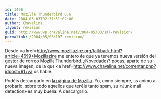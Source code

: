 ```yaml
---
id: 1496
title: Mozilla Thunderbird 0.6
date: 2004-05-03T02:31:51+02:00
author: Chavalina
layout: revision
guid: http://www.wp.chavalina.net/2004/05/03/107-revision/
permalink: /2004/05/03/107-revision/
---
```

Desde <a href=http://www.mozillazine.org/talkback.html?article=4699>Mozillazine</a> me entero de que ya tenemos nueva versi&oacute;n del gestor de correo Mozilla Thunderbird. &iquest;Novedades? pocas, aparte de su nueva imagen, de la que <a href=http://www.chavalina.net/comentar.php?idpost=91>ya os hablé</a>.

Podéis descargarlo en <a href=http://www.mozilla.org/products/thunderbird/>la página de Mozilla</a>. Yo, como siempre, os animo a probarlo, sobre todo aquellos que tenéis tanto spam, su «Junk mail detection» es muy buena. A descargarlo.